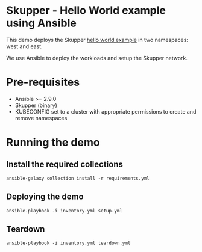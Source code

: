 # Skupper - Hello World example using Ansible

This demo deploys the Skupper [hello world example](https://github.com/skupperproject/skupper-example-hello-world)
in two namespaces: west and east. 

We use Ansible to deploy the workloads and setup the Skupper network.

# Pre-requisites

* Ansible >= 2.9.0
* Skupper (binary)
* KUBECONFIG set to a cluster with appropriate permissions to create and remove namespaces

# Running the demo

## Install the required collections

```
ansible-galaxy collection install -r requirements.yml
```

## Deploying the demo

```
ansible-playbook -i inventory.yml setup.yml
```

## Teardown

```
ansible-playbook -i inventory.yml teardown.yml
```
